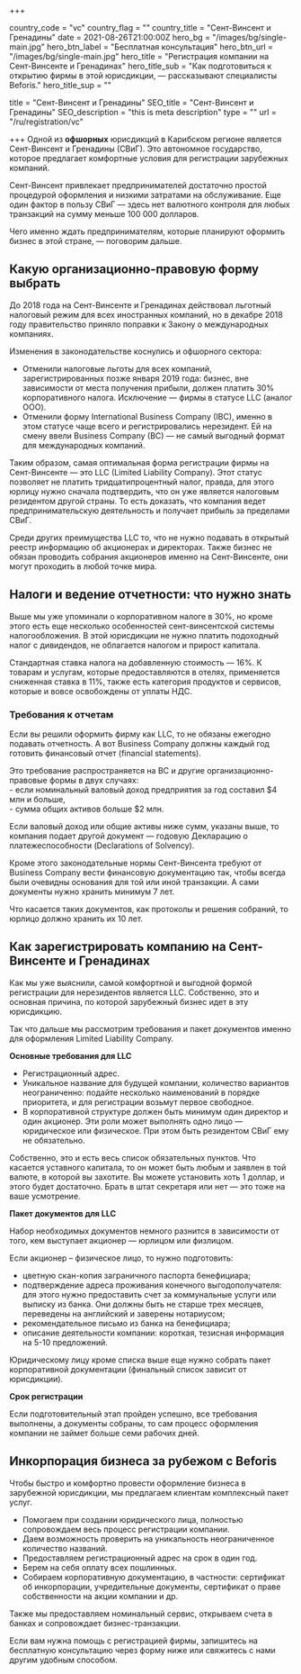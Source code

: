 +++


country_code = "vc"
country_flag = ""
country_title = "Сент-Винсент и Гренадины"
date = 2021-08-26T21:00:00Z
hero_bg = "/images/bg/single-main.jpg"
hero_btn_label = "Бесплатная консультация"
hero_btn_url = "/images/bg/single-main.jpg"
hero_title = "Регистрация компании на Сент-Винсенте и Гренадинах"
hero_title_sub = "Как подготовиться к открытию фирмы в этой юрисдикции, — рассказывают специалисты Beforis."
hero_title_sup = ""

title = "Сент-Винсент и Гренадины"
SEO_title = "Сент-Винсент и Гренадины"
SEO_description = "this is meta description"
type = ""
url = "/ru/registration/vc"

+++
Одной из **офшорных** юрисдикций в Карибском регионе является Сент-Винсент и Гренадины (СВиГ). Это автономное государство, которое предлагает комфортные условия для регистрации зарубежных компаний.

Сент-Винсент привлекает предпринимателей достаточно простой процедурой оформления и низкими затратами на обслуживание. Еще один фактор в пользу СВиГ — здесь нет валютного контроля для любых транзакций на сумму меньше 100 000 долларов.

Чего именно ждать предпринимателям, которые планируют оформить бизнес в этой стране, — поговорим дальше.

## Какую организационно-правовую форму выбрать

До 2018 года на Сент-Винсенте и Гренадинах действовал льготный налоговый режим для всех иностранных компаний, но в декабре 2018 году правительство приняло поправки к Закону о международных компаниях.

Изменения в законодательстве коснулись и офшорного сектора:

* Отменили налоговые льготы для всех компаний, зарегистрированных позже января 2019 года: бизнес, вне зависимости от места получения прибыли, должен платить 30% корпоративного налога. Исключение — фирмы в статусе LLC (аналог ООО).
* Отменили форму International Business Company (IBC), именно в этом статусе чаще всего и регистрировались нерезидент. Ей на смену ввели Business Company (BC) — не самый выгодный формат для международных компаний.

Таким образом, самая оптимальная форма регистрации фирмы на Сент-Винсенте — это LLC (Limited Liability Company). Этот статус позволяет не платить тридцатипроцентный налог, правда, для этого юрлицу нужно сначала подтвердить, что он уже является налоговым резидентом другой страны. То есть доказать, что компания ведет предпринимательскую деятельность и получает прибыль за пределами СВиГ.

Среди других преимущества LLC то, что не нужно подавать в открытый реестр информацию об акционерах и директорах. Также бизнес не обязан проводить собрания акционеров именно на Сент-Винсенте, они могут проходить в любой точке мира.

## Налоги и ведение отчетности: что нужно знать

Выше мы уже упоминали о корпоративном налоге в 30%, но кроме этого есть еще несколько особенностей сент-винсентской системы налогообложения. В этой юрисдикции не нужно платить подоходный налог с дивидендов, не облагается налогом и прирост капитала.

Стандартная ставка налога на добавленную стоимость — 16%. К товарам и услугам, которые предоставляются в отелях, применяется сниженная ставка в 11%, также есть категория продуктов и сервисов, которые и вовсе освобождены от уплаты НДС.

### Требования к отчетам

Если вы решили оформить фирму как LLC, то не обязаны ежегодно подавать отчетность. А вот Business Company должны каждый год готовить финансовый отчет (financial statements).

Это требование распространяется на BC и другие организационно-правовые формы в двух случаях:  
\- если номинальный валовый доход предприятия за год составил $4 млн и больше,  
\- сумма общих активов больше $2 млн.

Если валовый доход или общие активы ниже сумм, указаны выше, то компания подает другой документ — годовую Декларацию о платежеспособности (Declarations of Solvency).

Кроме этого законодательные нормы Сент-Винсента требуют от Business Company вести финансовую документацию так, чтобы всегда были очевидны основания для той или иной транзакции. А сами документы нужно хранить минимум 7 лет.

Что касается таких документов, как протоколы и решения собраний, то юрлицо должно хранить их 10 лет.

## **Как зарегистрировать компанию на Сент-Винсенте и Гренадинах**

Как мы уже выяснили, самой комфортной и выгодной формой регистрации для нерезидентов является LLC. Собственно, это и основная причина, по которой зарубежный бизнес идет в эту юрисдикцию.

Так что дальше мы рассмотрим требования и пакет документов именно для оформления Limited Liability Company.

**Основные требования для LLC**

* Регистрационный адрес.
* Уникальное название для будущей компании, количество вариантов неограниченно: подайте несколько наименований в порядке приоритета, и для регистрации возьмут первое свободное.
* В корпоративной структуре должен быть минимум один директор и один акционер. Эти роли может выполнять одно лицо — юридическое или физическое. При этом быть резидентом СВиГ ему не обязательно.

Собственно, это и есть весь список обязательных пунктов. Что касается уставного капитала, то он может быть любым и заявлен в той валюте, в которой вы захотите. Вы можете установить хоть 1 доллар, и этого будет достаточно. Брать в штат секретаря или нет — это тоже на ваше усмотрение.

**Пакет документов для LLC**

Набор необходимых документов немного разнится в зависимости от того, кем выступает акционер — юрлицом или физлицом.

Если акционер – физическое лицо, то нужно подготовить:

* цветную скан-копия заграничного паспорта бенефициара;
* подтверждение адреса проживания конечного выгодополучателя: для этого нужно предоставить счет за коммунальные услуги или выписку из банка. Они должны быть не старше трех месяцев, переведены на английский и заверены нотариусом;
* рекомендательное письмо из банка на бенефициара;
* описание деятельности компании: короткая, тезисная информация на 5-10 предложений.

Юридическому лицу кроме списка выше еще нужно собрать пакет корпоративной документации (финальный список зависит от юрисдикции).

**Срок регистрации**

Если подготовительный этап пройден успешно, все требования выполнены, а документы собраны, то сам процесс оформления компании не займет больше семи рабочих дней.

## Инкорпорация бизнеса за рубежом с Beforis

Чтобы быстро и комфортно провести оформление бизнеса в зарубежной юрисдикции, мы предлагаем клиентам комплексный пакет услуг.

* Помогаем при создании юридического лица, полностью сопровождаем весь процесс регистрации компании.
* Даем возможность проверить на уникальность неограниченное количество названий.
* Предоставляем регистрационный адрес на срок в один год.
* Берем на себя оплату всех пошлинных.
* Собираем корпоративную документацию, в частности: сертификат об инкорпорации, учредительные документы, сертификат о праве собственности на акции компании и др.

Также мы предоставляем номинальный сервис, открываем счета в банках и сопровождает бизнес-транзакции.

Если вам нужна помощь с регистрацией фирмы, запишитесь на бесплатную консультацию через форму ниже или свяжитесь с нами другим удобным способом.